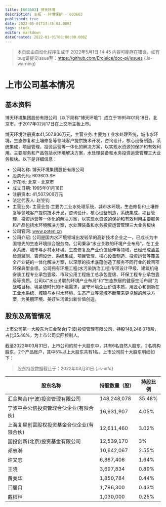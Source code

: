 ```yaml
---
title: [603603] 博天环境
description: 主板 - 环境保护 - 603603
published: true
date: 2022-05-01T14:45:03.000Z
tags: stock
editor: markdown
dateCreated: 2022-01-01T00:00:00.000Z
---
```


> 本页面由自动化程序生成于 2022年5月1日 14:45
> 内容可能存在错误，如有bug请提交issue至：https://github.com/Eroleice/doc-pi/issues
{.is-warning}

# 上市公司基本情况

## 基本资料

博天环境集团股份有限公司（以下简称“博天环境”）成立于1995年01月18日，北京市。于2017年02月17日在上交所主板上市。

博天环境注册资本41,507.906万元，主营业务:主要为工业水处理系统，城市水环境，生态修复和土壤修复等领域客户提供技术开发，咨询设计，核心设备制造，系统集成，项目管理，投资运营等一体化的解决方案，以实现水资源的保护和有效利用。主要服务和产品包括水环境解决方案，水处理装备和水务投资运营管理三大业务板块。以下是详细信息：

- 公司名称: 博天环境集团股份有限公司
- 股票代码: 603603.SH
- 所在地: 北京 - 北京市
- 成立日期: 1995年01月18日
- 注册资本: 41,507.906万元
- 法定代表人: 赵笠钧
- 主营业务: 主营业务:主要为工业水处理系统，城市水环境，生态修复和土壤修复等领域客户提供技术开发，咨询设计，核心设备制造，系统集成，项目管理，投资运营等一体化的解决方案，以实现水资源的保护和有效利用主要服务和产品包括水环境解决方案，水处理装备和水务投资运营管理三大业务板块
- 公司官网: www.poten.cn
- 公司介绍: 公司是国内水环境领域出发较早的高新技术企业之一，已成长为中国领先的生态环境综合服务商。公司秉承“水业关联的环境产业布局”，在工业水系统、城市与乡村水环境、生态修复及产业价值延伸等领域，已经形成涵盖检测监测、咨询设计、系统集成、项目管理、核心设备制造、投资运营等覆盖全产业链的一体化解决方案，以深厚的技术底蕴创造了服务不同行业的数百项环保典型业绩。公司拥有环境工程(水污染防治工程)专项设计甲级、建筑机电安装工程专业承包壹级、市政公用工程施工总承包壹级、环保工程专业承包壹级等资质。公司以“水业关联的环境产业布局”和“生态旅居的健康生活布局”为战略目标，境紧随时代的环境需求，坚守环境企业价值本质，用匠心和创新在工业水系统、城镇与乡村水环境、生态产业等领域不断带来更卓越的解决方案，为美丽环境、美好生活做出新价值创造。


## 股东及高管情况

上市公司第一大股东为汇金聚合(宁波)投资管理有限公司，持股148,248,078股，占比35.48%，为上市公司实际控制人。

截至2022年03月31日，上市公司的前十大股东中，共有6名自然人股东，2名机构股东，2个产品账户，其中5%以上大股东共有1名。上市公司前十大股东明细如下：

> 股东持股数据截止于：2022年03月31日
{.is-info}

| 股东名称 | 持股数量（股） | 持股比例 |
| --- | --- | --- |
| 汇金聚合(宁波)投资管理有限公司 | 148,248,078 | 35.48% |
| 宁波中金公信投资管理合伙企业(有限合伙) | 16,931,907 | 4.05% |
| 上海复星创富股权投资基金合伙企业(有限合伙) | 12,611,460 | 3.02% |
| 国投创新(北京)投资基金有限公司 | 12,539,170 | 3% |
| 邓志漪 | 10,642,067 | 2.55% |
| 许又志 | 6,867,406 | 1.64% |
| 王晓 | 3,697,834 | 0.89% |
| 黄美华 | 1,850,784 | 0.44% |
| 闫馨月 | 1,796,300 | 0.43% |
| 戴根林 | 1,030,000 | 0.25% |




